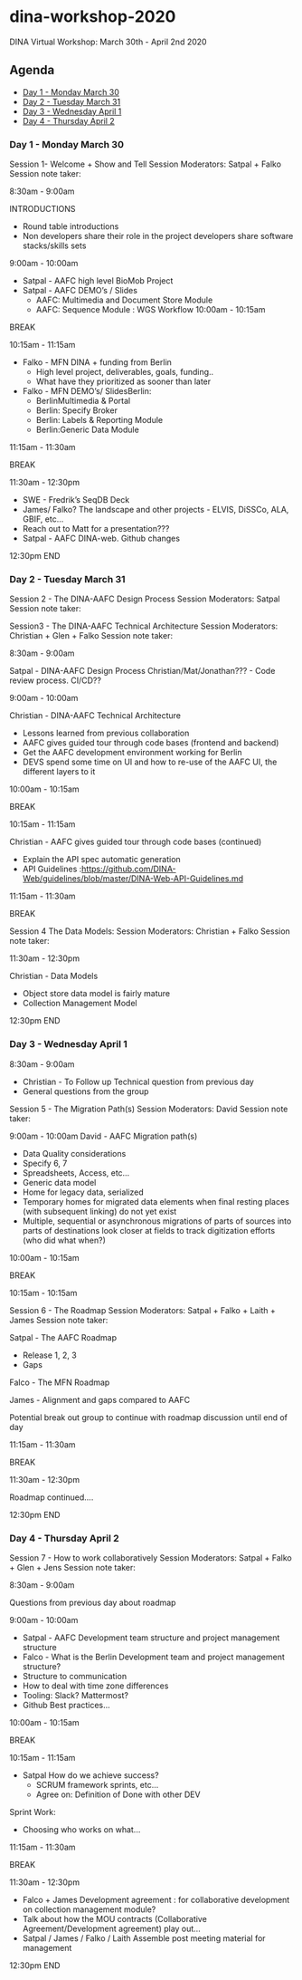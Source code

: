 # dina-workshop-2020
DINA Virtual Workshop: March 30th - April 2nd 2020

## Agenda

* [Day 1 - Monday March 30](#day-1---monday-March-30)
* [Day 2 - Tuesday March 31](#day-2---tuesday-march-31)
* [Day 3 - Wednesday April 1](#day-3---wednesday-april-1)
* [Day 4 - Thursday April 2](#day-4---thursday-april-2)

### Day 1 - Monday March 30
Session 1- Welcome + Show and Tell
Session Moderators: Satpal + Falko
Session note taker: 

8:30am - 9:00am

INTRODUCTIONS

* Round table introductions
* Non developers share their role in the project
developers share software stacks/skills sets

9:00am - 10:00am

* Satpal - AAFC high level BioMob Project
* Satpal - AAFC DEMO’s / Slides
  * AAFC: Multimedia and Document Store Module
  * AAFC: Sequence Module : WGS Workflow
10:00am - 10:15am

BREAK

10:15am - 11:15am    
* Falko - MFN DINA + funding from Berlin
  * High level project, deliverables, goals, funding..
  * What have they prioritized as sooner than later
* Falko - MFN DEMO’s/ SlidesBerlin: 
  * BerlinMultimedia & Portal
  * Berlin: Specify Broker
  * Berlin: Labels & Reporting Module
  * Berlin:Generic Data Module

11:15am - 11:30am

BREAK

11:30am - 12:30pm
* SWE - Fredrik’s SeqDB Deck
* James/ Falko? The landscape and other projects - ELVIS, DiSSCo, ALA, GBIF, etc…
* Reach out to Matt for a presentation???
* Satpal - AAFC DINA-web. Github changes

12:30pm
END

### Day 2 - Tuesday March 31 
Session 2 - The DINA-AAFC Design Process
Session Moderators: Satpal
Session note taker:

Session3 - The DINA-AAFC Technical Architecture
Session Moderators: Christian + Glen + Falko
Session note taker: 

8:30am - 9:00am

Satpal - DINA-AAFC Design Process
Christian/Mat/Jonathan??? - Code review process.  CI/CD??

9:00am - 10:00am

Christian - DINA-AAFC Technical Architecture
* Lessons learned from previous collaboration
* AAFC gives guided tour through code bases (frontend and backend)
* Get the AAFC development environment working for Berlin
* DEVS spend some time on UI and how to re-use of the AAFC UI, the different layers to it

10:00am - 10:15am

BREAK

10:15am - 11:15am

Christian - AAFC gives guided tour through code bases (continued)
* Explain the API spec automatic generation 
* API Guidelines :https://github.com/DINA-Web/guidelines/blob/master/DINA-Web-API-Guidelines.md

11:15am - 11:30am

BREAK

Session 4 The Data Models:
Session Moderators: Christian + Falko
Session note taker: 

11:30am - 12:30pm

Christian - Data Models
* Object store data model is fairly mature
* Collection Management Model 

12:30pm END

### Day 3 - Wednesday April 1

8:30am - 9:00am
* Christian - To Follow up Technical question from previous day 
* General questions from the group

Session 5 - The Migration Path(s)
Session Moderators: David 
Session note taker: 

9:00am - 10:00am
David - AAFC Migration path(s) 
* Data Quality considerations
* Specify 6, 7
* Spreadsheets, Access, etc…
* Generic data model
* Home for legacy data, serialized
* Temporary homes for migrated data elements when final resting places (with subsequent linking) do not yet exist
* Multiple, sequential or asynchronous migrations of parts of sources into parts of destinations look closer at fields to track digitization efforts (who did what when?)

10:00am - 10:15am

BREAK

10:15am - 10:15am

Session 6 - The Roadmap
Session Moderators: Satpal + Falko + Laith + James
Session note taker:

Satpal - The AAFC Roadmap
* Release 1, 2, 3 
* Gaps

Falco - The MFN Roadmap

James - Alignment and gaps compared to AAFC

Potential break out group to continue with roadmap discussion until end of day

11:15am - 11:30am

BREAK

11:30am - 12:30pm

Roadmap continued….

12:30pm END

### Day 4 - Thursday April 2

Session 7 - How to work collaboratively 
Session Moderators: Satpal + Falko + Glen + Jens
Session note taker: 

8:30am - 9:00am

Questions from previous day about roadmap

9:00am - 10:00am

* Satpal - AAFC Development team structure and project management structure
* Falco - What is the Berlin Development team and project management structure?
* Structure to communication 
* How to deal with time zone differences
* Tooling: Slack? Mattermost? 
* Github Best practices...

10:00am - 10:15am

BREAK

10:15am - 11:15am    

* Satpal How do we achieve success?
  * SCRUM framework sprints, etc...
  * Agree on: Definition of Done with other DEV
  
Sprint Work:

* Choosing who works on what...
  
11:15am - 11:30am

BREAK 

11:30am - 12:30pm

* Falco + James Development agreement : for collaborative development on collection management module?
* Talk about how the MOU contracts (Collaborative Agreement/Development agreement) play out…
* Satpal  / James / Falko / Laith Assemble post meeting material for management

12:30pm END
